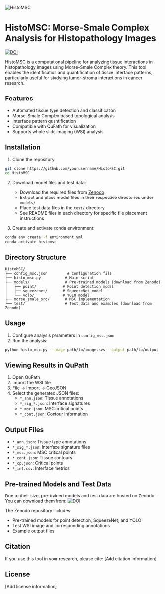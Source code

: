 ![HistoMSC](https://github.com/user-attachments/assets/52d786dd-9e8f-43b6-a900-5b843bac3b11)

# HistoMSC: Morse-Smale Complex Analysis for Histopathology Images

[![DOI](https://zenodo.org/badge/DOI/10.5281/zenodo.14510135.svg)](https://doi.org/10.5281/zenodo.14510135)

HistoMSC is a computational pipeline for analyzing tissue interactions in histopathology images using Morse-Smale Complex theory. This tool enables the identification and quantification of tissue interface patterns, particularly useful for studying tumor-stroma interactions in cancer research.

## Features

- Automated tissue type detection and classification
- Morse-Smale Complex based topological analysis
- Interface pattern quantification
- Compatible with QuPath for visualization
- Supports whole slide imaging (WSI) analysis

## Installation

1. Clone the repository:
```bash
git clone https://github.com/yourusername/HistoMSC.git
cd HistoMSC
```

2. Download model files and test data:
   - Download the required files from [Zenodo](https://doi.org/10.5281/zenodo.14510135)
   - Extract and place model files in their respective directories under `models/`
   - Place test data files in the `test/` directory
   - See README files in each directory for specific file placement instructions

3. Create and activate conda environment:
```bash
conda env create -f environment.yml
conda activate histomsc
```

## Directory Structure

```
HistoMSC/
├── config_msc.json         # Configuration file
├── histo_msc.py           # Main script
├── models/                # Pre-trained models (download from Zenodo)
│   ├── point/            # Point detection model
│   ├── squeezenet/       # SqueezeNet model
│   └── yolo/             # YOLO model
├── morse_smale_src/       # MSC implementation
└── test/                  # Test data and examples (download from Zenodo)
```

## Usage

1. Configure analysis parameters in `config_msc.json`
2. Run the analysis:
```bash
python histo_msc.py --image path/to/image.svs --output path/to/output
```

## Viewing Results in QuPath

1. Open QuPath
2. Import the WSI file
3. File -> Import -> GeoJSON
4. Select the generated JSON files:
   - `*_ann.json`: Tissue annotations
   - `*_sig_*.json`: Interface signatures
   - `*_msc.json`: MSC critical points
   - `*_cont.json`: Contour information

## Output Files

- `*_ann.json`: Tissue type annotations
- `*_sig_*.json`: Interface signature files
- `*_msc.json`: MSC critical points
- `*_cont.json`: Tissue contours
- `*_cp.json`: Critical points
- `*_inf.csv`: Interface metrics

## Pre-trained Models and Test Data

Due to their size, pre-trained models and test data are hosted on Zenodo. You can download them from:
[![DOI](https://zenodo.org/badge/DOI/10.5281/zenodo.14510135.svg)](https://doi.org/10.5281/zenodo.14510135)

The Zenodo repository includes:
- Pre-trained models for point detection, SqueezeNet, and YOLO
- Test WSI image and corresponding annotations
- Example output files

## Citation

If you use this tool in your research, please cite:
[Add citation information]

## License

[Add license information]
